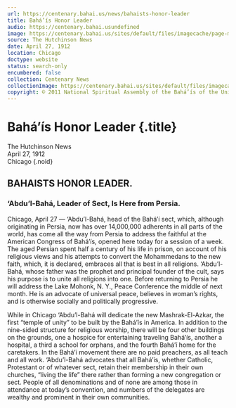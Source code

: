 ```yaml
---
url: https://centenary.bahai.us/news/bahaists-honor-leader
title: Bahá’ís Honor Leader
audio: https://centenary.bahai.usundefined
image: https://centenary.bahai.us/sites/default/files/imagecache/page-main-image/images/press_clippings/04-27-1912%2CThe_Hutchinson_News%2CBahaists_Honor_Leader.png
source: The Hutchinson News
date: April 27, 1912
location: Chicago
doctype: website
status: search-only
encumbered: false
collection: Centenary News
collectionImage: https://centenary.bahai.us/sites/default/files/imagecache/theme-image/main_image/abdulbaha-overview-small_0.jpg
copyright: © 2011 National Spiritual Assembly of the Bahá’ís of the United States
---
```



# Bahá’ís Honor Leader {.title}

The Hutchinson News  
April 27, 1912  
Chicago
{.noid}  



## BAHAISTS HONOR LEADER.

### ‘Abdu’l-Bahá, Leader of Sect, Is Here from Persia.

Chicago, April 27 — ‘Abdu’l-Bahá, head of the Bahá’í sect, which, although originating in Persia, now has over 14,000,000 adherents in all parts of the world, has come all the way from Persia to address the faithful at the American Congress of Bahá’ís, opened here today for a session of a week. The aged Persian spent half a century of his life in prison, on account of his religious views and his attempts to convert the Mohammedans to the new faith, which, it is declared, embraces all that is best in all religions. ‘Abdu’l-Bahá, whose father was the prophet and principal founder of the cult, says his purpose is to unite all religions into one. Before returning to Persia he will address the Lake Mohonk, N. Y., Peace Conference the middle of next month. He is an advocate of universal peace, believes in woman’s rights, and is otherwise socially and politically progressive.

While in Chicago ‘Abdu’l-Bahá will dedicate the new Mashrak-El-Azkar, the first “temple of unity” to be built by the Bahá’ís in America. In addition to the nine-sided structure for religious worship, there will be four other buildings on the grounds, one a hospice for entertaining traveling Bahá’ís, another a hospital, a third a school for orphans, and the fourth Bahá’í home for the caretakers. In the Bahá’í movement there are no paid preachers, as all teach and all work. ‘Abdu’l-Bahá advocates that all Bahá’ís, whether Catholic, Protestant or of whatever sect, retain their membership in their own churches, “living the life” there rather than forming a new congregation or sect. People of all denominations and of none are among those in attendance at today’s convention, and numbers of the delegates are wealthy and prominent in their own communities.